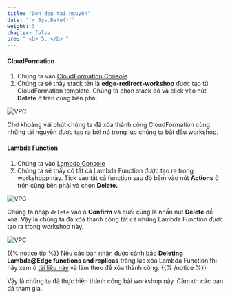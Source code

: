 ```yaml
---
title: "Dọn dẹp tài nguyên"
date: "`r Sys.Date()`"
weight: 5
chapter: false
pre: " <b> 5. </b> "
---
```


#### CloudFormation

1. Chúng ta vào [CloudFormation Console](https://us-east-1.console.aws.amazon.com/cloudformation/home?region=us-east-1#/stacks?filteringText=&filteringStatus=active&viewNested=true)
2. Chúng ta sẽ thấy stack tên là **edge-redirect-workshop** được tạo từ CloudFormation template. Chúng ta chọn stack đó và click vào nút **Delete** ở trên cùng bên phải.

![VPC](/images/4.clean/4-1new.png)

Chờ khoảng vài phút chúng ta đã xóa thành công CloudFormation cùng những tài nguyên được tạo ra bởi nó trong lúc chúng ta bắt đầu workshop.

#### Lambda Function

1. Chúng ta vào [Lambda Console](https://us-east-1.console.aws.amazon.com/lambda/home?region=us-east-1#/functions)
2. Chúng ta sẽ thấy có tất cả Lambda Function được tạo ra trong workshopp này. Tick vào tất cả function sau đó bấm vào nút **Actions** ở trên cùng bên phải và chọn **Delete.**

![VPC](/images/4.clean/4-2new.png)

Chúng ta nhập `delete` vào ô **Confirm** và cuối cùng là nhấn nút **Delete** để xóa. Vậy là chúng ta đã xóa thành công tất cả những Lambda Function được tạo ra trong workshop này.

![VPC](/images/4.clean/4-3new.png)

{{% notice tip %}}
Nếu các bạn nhận được cảnh báo **Deleting Lambda@Edge functions and replicas** trông lúc xóa Lambda Function thì hãy xem ở [tài liệu này](https://docs.aws.amazon.com/AmazonCloudFront/latest/DeveloperGuide/lambda-edge-delete-replicas.html) và làm theo để xóa thành công.
{{% /notice %}}

Vậy là chúng ta đã thực hiện thành công bài workshop này. Cảm ơn các bạn đã tham gia.
